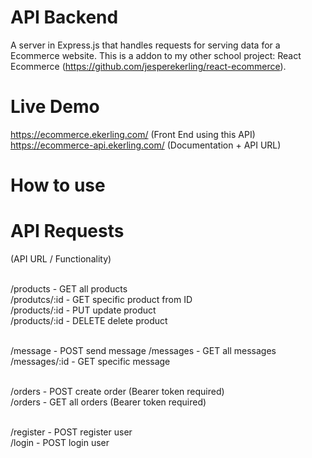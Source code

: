 # API Backend

A server in Express.js that handles requests for serving data for a Ecommerce website.
This is a addon to my other school project: React Ecommerce (https://github.com/jesperekerling/react-ecommerce).

# Live Demo
https://ecommerce.ekerling.com/ (Front End using this API)<br />
https://ecommerce-api.ekerling.com/ (Documentation + API URL)

# How to use

# API Requests
(API URL / Functionality)<br /><br />

/products - GET all products<br />
/produtcs/:id - GET specific product from ID<br />
/products/:id - PUT update product<br />
/products/:id - DELETE delete product<br /><br />

/message - POST send message
/messages - GET all messages<br />
/messages/:id - GET specific message<br /><br />

/orders - POST create order (Bearer token required)<br />
/orders - GET all orders (Bearer token required)<br /><br />

/register - POST register user<br />
/login - POST login user
